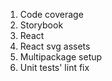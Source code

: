 1. Code coverage
1. Storybook
1. React
1. React svg assets
1. Multipackage setup
1. Unit tests' lint fix
